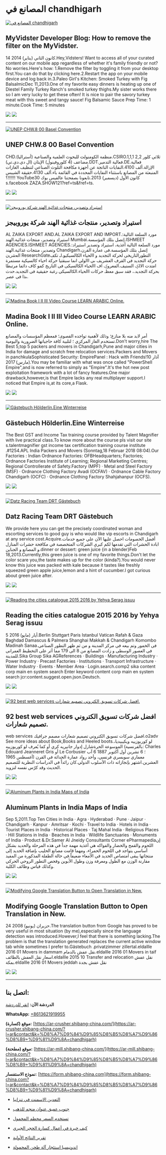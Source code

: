 # المصانع في chandhigarh

<a href="https://swt.shibang-china.com/?l=ar&img&k=%D8%A7%D9%84%D9%85%D8%B5%D8%A7%D9%86%D8%B9+%D9%81%D9%8A+chandhigarh" target="_blank">![المصانع في chandhigarh](http://static.shibang-china.com/all-800x300/426.jpg)</a>

## MyVidster Developer Blog: How to remove the filter on the MyVidster.
14 كانون الثاني (يناير) 2014.Hey,Vidsters! Want to access all of your curated content on our mobile app regardless of whether it&#39;s family friendly or not? No worries.Here&#39;s how: 1.Remove the filter by toggling it from your desktop first.You can do that by clicking here.2.Restart the app on your mobile device and log back in.3.Paleo Girl&#39;s Kitchen: Smoked Turkey with Fig BalsalmicDec 11,2013.One of my favorite easy dinners is heating up one of Diestel Family Turkey Ranch&#39;s smoked turkey thighs.My sister works there so I am very lucky to get these often! It is nice to pair the savory turkey meat with this sweet and tangy sauce! Fig Balsamic Sauce Prep Time: 1 minute.Cook Time: 5 minutes


<a href="https://whatsapp.shibangsoft.com/WhatsApp.php" target="_blank" title="WhatsApp">![](http://static.shibang-china.com/icon/whatsapp.png)</a> <a href="https://swt.shibang-china.com/?l=ar&icon&k=%D8%A7%D9%84%D9%85%D8%B5%D8%A7%D9%86%D8%B9+%D9%81%D9%8A+chandhigarh" target="_blank">![](http://static.shibang-china.com/icon/chat-ar.png)</a>

---

<a href="https://swt.shibang-china.com/?l=ar&img&k=%D8%A7%D9%84%D9%85%D8%B5%D8%A7%D9%86%D8%B9+%D9%81%D9%8A+chandhigarh" target="_blank">![UNEP CHW.8 00 Basel Convention](http://static.shibang-china.com/all-800x300/600.jpg)</a>

## UNEP CHW.8 00 Basel Convention
CHD.منظمة الكومنولث للبحوث العلمية والصناعية (أستراليا).CSIRO.1,1,1 ثلاثي كلور 2,2 مضاعف (4 كلوروفينول) الإيثان (ال دي.دي.تي).DDT.فعالية التدمير.DE.فعالية الإزالة.ألف 4100.النفايات الناتجة عن أجهزة مكافحة التلوث الصناعي لتنظيف الغازات المنبعثة من المصانع باستثناء النفايات المحددة في القائمة باء.ألف 4130.حقيقة الشيبس !!!!!!؟ YouTube30 كانون الأول (ديسمبر) 2013.تابعونا بصفحتنا عالفيس بوك s.facebook ZAZA.SHOW121?ref=ts&amp;fref=ts.


<a href="https://whatsapp.shibangsoft.com/WhatsApp.php" target="_blank" title="WhatsApp">![](http://static.shibang-china.com/icon/whatsapp.png)</a> <a href="https://swt.shibang-china.com/?l=ar&icon&k=%D8%A7%D9%84%D9%85%D8%B5%D8%A7%D9%86%D8%B9+%D9%81%D9%8A+chandhigarh" target="_blank">![](http://static.shibang-china.com/icon/chat-ar.png)</a>

---

<a href="https://swt.shibang-china.com/?l=ar&img&k=%D8%A7%D9%84%D9%85%D8%B5%D8%A7%D9%86%D8%B9+%D9%81%D9%8A+chandhigarh" target="_blank">![استيراد وتصدير، منتجات غذائية الهند شركة يوروبيجز](http://static.shibang-china.com/all-800x300/52.jpg)</a>

## استيراد وتصدير، منتجات غذائية الهند شركة يوروبيجز
AL ZAIKA EXPORT AND.AL ZAIKA EXPORT AND IMPORT.:مورد السلعة التالية استيراد وتصدير، منتجات غذائية.الهند Mumbai.إتصل بتلك المؤسسة.ISHMEET AGENCIES.ISHMEET AGENCIES.:مورد السلعة التالية أغذية، استيراد وتصدير استيراد وتصدير، منتجات غذائية.الهند Chandigarh.إتصل بتلك المؤسسة.ﻓﯽ ﻋﻣﺎرة اﻟﻘرن اﻟﻌﺷرﯾن ResearchGateالتطورالتاريخى لحركة التجديد و االحياء الكالسيكيو.لـ تكف حركة التجديد فى القرف العشريف ىى االولى انما سبقتيا حركة احياء كالسيكية مستمرة امتدت الالؼ السنيف.المعروؼ اف االحياء الكالسيكى فى التاريخ كمو كاف دائما مرتبطا بحركة التجديد.، فقد سبق معظـ حركات االحياء.الكالسيكى رغبة حقيقية فى التجديد.حدث ىذا فى عصر.


<a href="https://whatsapp.shibangsoft.com/WhatsApp.php" target="_blank" title="WhatsApp">![](http://static.shibang-china.com/icon/whatsapp.png)</a> <a href="https://swt.shibang-china.com/?l=ar&icon&k=%D8%A7%D9%84%D9%85%D8%B5%D8%A7%D9%86%D8%B9+%D9%81%D9%8A+chandhigarh" target="_blank">![](http://static.shibang-china.com/icon/chat-ar.png)</a>

---

<a href="https://swt.shibang-china.com/?l=ar&img&k=%D8%A7%D9%84%D9%85%D8%B5%D8%A7%D9%86%D8%B9+%D9%81%D9%8A+chandhigarh" target="_blank">![Madina Book I II III Video Course LEARN ARABIC Online.](http://static.shibang-china.com/all-800x300/234.jpg)</a>

## Madina Book I II III Video Course LEARN ARABIC Online.
أمر لابد منه بلا منازع؛ وذلك لأهمية تواجده القصوى؛ فمعظم المؤسسات والمصانع تستخدم الغاز المركزي ؛ لتلبية كافة حاجياتها الضرورية واليومية.Don&#39;t worry,hire The Best 5,top 5 packers and movers in Chandigarh,Pune and major cities in India for damage and scratch free relocation services.Packers and Movers in panchkulaSophisticated Security: EmpirePanel : Hack with Friends!10 آذار (مارس) 2017.You may be familiar with what was once called &quot;PowerShell Empire&quot;,and is now referred to simply as &quot;Empire&quot;.It&#39;s the hot new post exploitation framework with a lot of fancy features.One major drawback,however,is that Empire lacks any real multiplayer support.I noticed that Empire is,at its core,a Flask.


<a href="https://whatsapp.shibangsoft.com/WhatsApp.php" target="_blank" title="WhatsApp">![](http://static.shibang-china.com/icon/whatsapp.png)</a> <a href="https://swt.shibang-china.com/?l=ar&icon&k=%D8%A7%D9%84%D9%85%D8%B5%D8%A7%D9%86%D8%B9+%D9%81%D9%8A+chandhigarh" target="_blank">![](http://static.shibang-china.com/icon/chat-ar.png)</a>

---

<a href="https://swt.shibang-china.com/?l=ar&img&k=%D8%A7%D9%84%D9%85%D8%B5%D8%A7%D9%86%D8%B9+%D9%81%D9%8A+chandhigarh" target="_blank">![Gästebuch Hölderlin.Eine Winterreise](http://static.shibang-china.com/all-800x300/811.jpg)</a>

## Gästebuch Hölderlin.Eine Winterreise
The Best GST and Income Tax training course provided by Talent Magnifier with live practical class.To know more about the course pls visit our site s.talentmagnifier gst income tax certification training course institute .#1254.APL India Packers and Movers (Sonntag,18 Februar 2018 08:04).Our Factories : Indian Ordnance Factories: OFBHeadquarters; Factories; Ordnance Factories Institute of Learning; Regional Marketing Centres; Regional Controllerate of Safety.Factory (MPF) &middot; Metal and Steel Factory (MSF) &middot; Ordnance Clothing Factory Avadi (OCFAV) &middot; Ordnance Cable Factory Chandigarh (OCFC) &middot; Ordnance Clothing Factory Shahjahanpur (OCFS).


<a href="https://whatsapp.shibangsoft.com/WhatsApp.php" target="_blank" title="WhatsApp">![](http://static.shibang-china.com/icon/whatsapp.png)</a> <a href="https://swt.shibang-china.com/?l=ar&icon&k=%D8%A7%D9%84%D9%85%D8%B5%D8%A7%D9%86%D8%B9+%D9%81%D9%8A+chandhigarh" target="_blank">![](http://static.shibang-china.com/icon/chat-ar.png)</a>

---

<a href="https://swt.shibang-china.com/?l=ar&img&k=%D8%A7%D9%84%D9%85%D8%B5%D8%A7%D9%86%D8%B9+%D9%81%D9%8A+chandhigarh" target="_blank">![Datz Racing Team DRT Gästebuch](http://static.shibang-china.com/all-800x300/928.jpg)</a>

## Datz Racing Team DRT Gästebuch
We provide here you can get the precisely coordinated woman and escorting services to good guy is who would like vip escorts in Chandigarh at any service cost.Acquire.أفضل الخصومات احصل عليها الآن علي جميع خدمات ابادة الحشرات التي تقدمها لكم كبري الشركات المتخصصة في مكافحة حشرات المنازل و المصانع و الجناين.dinner or dessert: green juice {in a blender}Feb 18,2013.Currently,this green juice is one of my favorite things.Don&#39;t let the color scare you,the taste makes up for the color (kinda?).You would never know this juice was packed with kale because it tastes like freshly squeezed green apple juice,lemon and a hint of cucumber.I got curious about green juice after.


<a href="https://whatsapp.shibangsoft.com/WhatsApp.php" target="_blank" title="WhatsApp">![](http://static.shibang-china.com/icon/whatsapp.png)</a> <a href="https://swt.shibang-china.com/?l=ar&icon&k=%D8%A7%D9%84%D9%85%D8%B5%D8%A7%D9%86%D8%B9+%D9%81%D9%8A+chandhigarh" target="_blank">![](http://static.shibang-china.com/icon/chat-ar.png)</a>

---

<a href="https://swt.shibang-china.com/?l=ar&img&k=%D8%A7%D9%84%D9%85%D8%B5%D8%A7%D9%86%D8%B9+%D9%81%D9%8A+chandhigarh" target="_blank">![Reading the cities catalogue 2015 2016 by Yehya Serag issuu](http://static.shibang-china.com/all-800x300/423.jpg)</a>

## Reading the cities catalogue 2015 2016 by Yehya Serag issuu
5 أيار (مايو) 2016.Berlin Stuttgart Paris Istanbul Vatican Rafah &amp; Gaza Baghdad Damascus &amp; Palmera Shanghai Makkah &amp; Chandigarh Komombo Madinah Sanaa.فى الخمور وتم بيعه فى مركز المدينة و من ثم ظهر التطور الصناعى فى العصور الوسطى و زادت المصانع من 8 الى 179 مما أثر على التخطيط العمرانى للمدينة.Sika Group Sika AGReferences &middot; Buildings &middot; Manufacturing Industry &middot; Power Industry &middot; Precast Factories &middot; Institutions &middot; Transport Infrastructure &middot; Water Industry &middot; Events &middot; Member Area &middot; Login.search.comp2 sika content corp main en system search Enter keyword content corp main en system search jcr:content.suggest.open.json.Deutsch.


<a href="https://whatsapp.shibangsoft.com/WhatsApp.php" target="_blank" title="WhatsApp">![](http://static.shibang-china.com/icon/whatsapp.png)</a> <a href="https://swt.shibang-china.com/?l=ar&icon&k=%D8%A7%D9%84%D9%85%D8%B5%D8%A7%D9%86%D8%B9+%D9%81%D9%8A+chandhigarh" target="_blank">![](http://static.shibang-china.com/icon/chat-ar.png)</a>

---

<a href="https://swt.shibang-china.com/?l=ar&img&k=%D8%A7%D9%84%D9%85%D8%B5%D8%A7%D9%86%D8%B9+%D9%81%D9%8A+chandhigarh" target="_blank">![92 best web services افضل شركات تسويق الكتروني تصميم شعارات.](http://static.shibang-china.com/all-800x300/586.jpg)</a>

## 92 best web services افضل شركات تسويق الكتروني تصميم شعارات.
web services افضل شركات تسويق الكتروني تصميم شعارات مصمم جرافيك.o2adv See more ideas about Book,Books and Heeled boots.لو كوربوزييه ويكيبيديا، الموسوعة الحرةشارل إدوار جانيريه كري أو كما يُعرف لو كوربوزييه (بالفرنسية: Charles Édouard Jeanneret Gris أو Le Corbusier ؛ 6 تشرين أول أكتوبر 1887 6 آب أغسطس 1965) معماري سويسري فرنسي، وأحد رواد عمارة الحداثة في القرن العشرين.اشتهر بإنجازاته ذات الأسلوب الدولي.كان رائداً في الدراسات النظرية للتصميم الحديث وقد كرّس نفسه لتزويد.


<a href="https://whatsapp.shibangsoft.com/WhatsApp.php" target="_blank" title="WhatsApp">![](http://static.shibang-china.com/icon/whatsapp.png)</a> <a href="https://swt.shibang-china.com/?l=ar&icon&k=%D8%A7%D9%84%D9%85%D8%B5%D8%A7%D9%86%D8%B9+%D9%81%D9%8A+chandhigarh" target="_blank">![](http://static.shibang-china.com/icon/chat-ar.png)</a>

---

<a href="https://swt.shibang-china.com/?l=ar&img&k=%D8%A7%D9%84%D9%85%D8%B5%D8%A7%D9%86%D8%B9+%D9%81%D9%8A+chandhigarh" target="_blank">![Aluminum Plants in India Maps of India](http://static.shibang-china.com/all-800x300/13.jpg)</a>

## Aluminum Plants in India Maps of India
Sep 5,2011.Top Ten Cities in India &middot; Agra &middot; Hyderabad &middot; Pune &middot; Jaipur &middot; Chandigarh &middot; Kanpur &middot; Amritsar &middot; Kochi &middot; Travel to India &middot; Hotels in India &middot; Tourist Places in India &middot; Historical Places &middot; Taj Mahal India &middot; Religious Places &middot; Hill Stations in India &middot; Beaches in India &middot; Wildlife Sanctuaries &middot; Monuments of India &middot; Product &amp;.Dr.Samer Al Jneidy Consultants Corner ePharmapediaإن اللحوم والقمح والخضار والفواكه هي أغذية مهمة جداً في هذه المرحلة والحديد بشكل أساسي يتواجد في اللحوم الحمراء، ومهما قامت مصانع الحليب بإضافة الحديد إلى منتجاتها يبقى امتصاص الحديد في الأمعاء ضعيفاً.في حالة الطفلة المذكورة من المفيد مقارنة الوزن مع الطول ومعرفة وزن وطول الأبوين وفحص التطور الروحي الحركي وكذلك قياس وظائف الكلية.


<a href="https://whatsapp.shibangsoft.com/WhatsApp.php" target="_blank" title="WhatsApp">![](http://static.shibang-china.com/icon/whatsapp.png)</a> <a href="https://swt.shibang-china.com/?l=ar&icon&k=%D8%A7%D9%84%D9%85%D8%B5%D8%A7%D9%86%D8%B9+%D9%81%D9%8A+chandhigarh" target="_blank">![](http://static.shibang-china.com/icon/chat-ar.png)</a>

---

<a href="https://swt.shibang-china.com/?l=ar&img&k=%D8%A7%D9%84%D9%85%D8%B5%D8%A7%D9%86%D8%B9+%D9%81%D9%8A+chandhigarh" target="_blank">![Modifying Google Translation Button to Open Translation in New.](http://static.shibang-china.com/all-800x300/1153.jpg)</a>

## Modifying Google Translation Button to Open Translation in New.
24 حزيران (يونيو) 2008.The translation button from Google has proved to be very useful in most situation (by me),especially since the language detection was introduced.However,I feel that there is something lacking.The problem is that the translation generated replaces the current active window tab while sometimes I prefer to.Gästebuch .privatzimmer zillertal.eldallle 2016 01 Movers in dammam نقل عفش بالدمام.eldallle 2016 01 Movers in taif اسعار نقل العفش بالطائف.eldallle 2015 10 Transfer and relocation نقل عفش بمكة.eldallle 2016 01 Movers jeddah نقل عفش بجدة


<a href="https://whatsapp.shibangsoft.com/WhatsApp.php" target="_blank" title="WhatsApp">![](http://static.shibang-china.com/icon/whatsapp.png)</a> <a href="https://swt.shibang-china.com/?l=ar&icon&k=%D8%A7%D9%84%D9%85%D8%B5%D8%A7%D9%86%D8%B9+%D9%81%D9%8A+chandhigarh" target="_blank">![](http://static.shibang-china.com/icon/chat-ar.png)</a>

---
## اتصل بنا:

**الدردشة الآن:** [انقر للدردشة](https://swt.shibang-china.com?l=ar&contact&k=%D8%A7%D9%84%D9%85%D8%B5%D8%A7%D9%86%D8%B9+%D9%81%D9%8A+chandhigarh)

**WhatsApp:**  [+8613621919955](https://whatsapp.shibangsoft.com/WhatsApp.php)

**موقع (كسارة):** [https://ar-crusher.shibang-china.com/](https://ar-crusher.shibang-china.com/?l=ar&contact&k=%D8%A7%D9%84%D9%85%D8%B5%D8%A7%D9%86%D8%B9+%D9%81%D9%8A+chandhigarh)

**موقع (مطحنة):** [https://ar-mill.shibang-china.com/](https://ar-mill.shibang-china.com/?l=ar&contact&k=%D8%A7%D9%84%D9%85%D8%B5%D8%A7%D9%86%D8%B9+%D9%81%D9%8A+chandhigarh)

**نموذج الاستفسار:** [https://form.shibang-china.com](https://form.shibang-china.com?l=ar&contact&k=%D8%A7%D9%84%D9%85%D8%B5%D8%A7%D9%86%D8%B9+%D9%81%D9%8A+chandhigarh)

* [التعدين الاسمنت في تنزانيا](../29/%D8%A7%D9%84%D8%AA%D8%B9%D8%AF%D9%8A%D9%86%20%D8%A7%D9%84%D8%A7%D8%B3%D9%85%D9%86%D8%AA%20%D9%81%D9%8A%20%D8%AA%D9%86%D8%B2%D8%A7%D9%86%D9%8A%D8%A7.md)

* [جنوب عميق عنوان منجم للذهب](../26/%D8%AC%D9%86%D9%88%D8%A8%20%D8%B9%D9%85%D9%8A%D9%82%20%D8%B9%D9%86%D9%88%D8%A7%D9%86%20%D9%85%D9%86%D8%AC%D9%85%20%D9%84%D9%84%D8%B0%D9%87%D8%A8.md)

* [تستخدم السعر محطم المحمول](../26/%D8%AA%D8%B3%D8%AA%D8%AE%D8%AF%D9%85%20%D8%A7%D9%84%D8%B3%D8%B9%D8%B1%20%D9%85%D8%AD%D8%B7%D9%85%20%D8%A7%D9%84%D9%85%D8%AD%D9%85%D9%88%D9%84.md)

* [كيف خبرة في أعمال كسارة الحجر الجيري](../28/%D9%83%D9%8A%D9%81%20%D8%AE%D8%A8%D8%B1%D8%A9%20%D9%81%D9%8A%20%D8%A3%D8%B9%D9%85%D8%A7%D9%84%20%D9%83%D8%B3%D8%A7%D8%B1%D8%A9%20%D8%A7%D9%84%D8%AD%D8%AC%D8%B1%20%D8%A7%D9%84%D8%AC%D9%8A%D8%B1%D9%8A.md)

* [تقرير النتائج الأولية](../28/%D8%AA%D9%82%D8%B1%D9%8A%D8%B1%20%D8%A7%D9%84%D9%86%D8%AA%D8%A7%D8%A6%D8%AC%20%D8%A7%D9%84%D8%A3%D9%88%D9%84%D9%8A%D8%A9.md)

* [اندونيسيا استئجار آلة طحن المحمولة](../30/%D8%A7%D9%86%D8%AF%D9%88%D9%86%D9%8A%D8%B3%D9%8A%D8%A7%20%D8%A7%D8%B3%D8%AA%D8%A6%D8%AC%D8%A7%D8%B1%20%D8%A2%D9%84%D8%A9%20%D8%B7%D8%AD%D9%86%20%D8%A7%D9%84%D9%85%D8%AD%D9%85%D9%88%D9%84%D8%A9.md)
